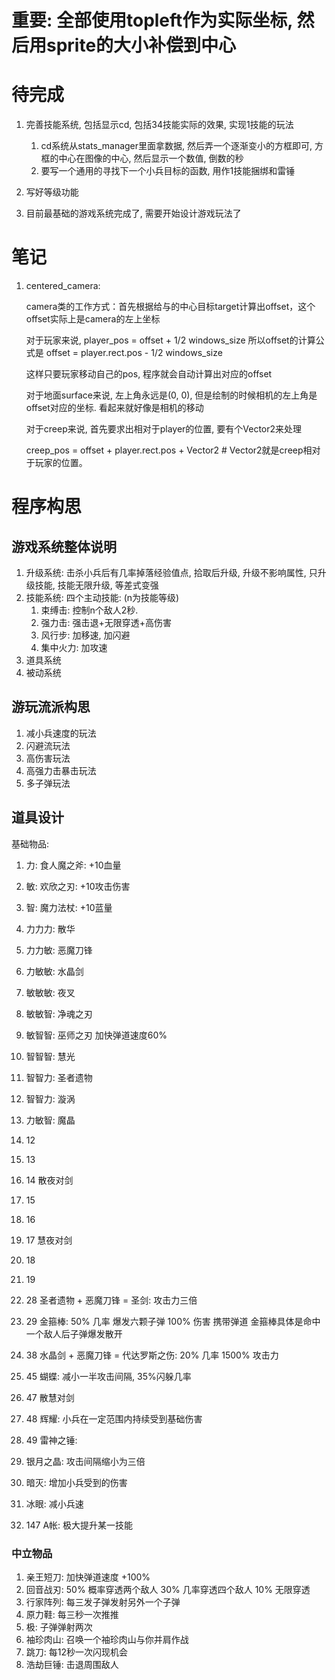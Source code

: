 # 重要: 全部使用topleft作为实际坐标, 然后用sprite的大小补偿到中心

# 待完成
1. 完善技能系统, 包括显示cd, 包括34技能实际的效果, 实现1技能的玩法
   1. cd系统从stats_manager里面拿数据, 然后弄一个逐渐变小的方框即可, 方框的中心在图像的中心, 然后显示一个数值, 倒数的秒
   2. 要写一个通用的寻找下一个小兵目标的函数, 用作1技能捆绑和雷锤

2. 写好等级功能
3. 目前最基础的游戏系统完成了, 需要开始设计游戏玩法了



#  笔记
1. centered_camera: 
   
	camera类的工作方式：首先根据给与的中心目标target计算出offset，这个offset实际上是camera的左上坐标

	对于玩家来说, player_pos = offset + 1/2 windows_size
		所以offset的计算公式是
		offset = player.rect.pos - 1/2 windows_size
	
	这样只要玩家移动自己的pos, 程序就会自动计算出对应的offset

	对于地面surface来说, 左上角永远是(0, 0), 但是绘制的时候相机的左上角是offset对应的坐标. 看起来就好像是相机的移动

	对于creep来说, 首先要求出相对于player的位置, 要有个Vector2来处理
	
	creep_pos = offset + player.rect.pos + Vector2 # Vector2就是creep相对于玩家的位置。



# 程序构思

## 游戏系统整体说明
1. 升级系统: 击杀小兵后有几率掉落经验值点, 拾取后升级, 升级不影响属性, 只升级技能, 技能无限升级, 等差式变强
2. 技能系统: 四个主动技能: (n为技能等级)
   1. 束缚击: 控制n个敌人2秒. 
   2. 强力击: 强击退+无限穿透+高伤害
   3. 风行步: 加移速, 加闪避
   4. 集中火力: 加攻速
3. 道具系统
4. 被动系统

## 游玩流派构思
1. 减小兵速度的玩法
2. 闪避流玩法
3. 高伤害玩法
4. 高强力击暴击玩法
5. 多子弹玩法

## 道具设计

基础物品: 
1. 力: 食人魔之斧: +10血量
2. 敏: 欢欣之刃: +10攻击伤害
3. 智: 魔力法杖: +10蓝量

1. 力力力: 散华
2. 力力敏: 恶魔刀锋
3. 力敏敏: 水晶剑
4. 敏敏敏: 夜叉
5. 敏敏智: 净魂之刃
6. 敏智智: 巫师之刃 加快弹道速度60%
7. 智智智: 慧光
8. 智智力: 圣者遗物
9. 智智力: 漩涡
10. 力敏智: 魔晶


1. 12 
2. 13 
3. 14 散夜对剑
4. 15 
5. 16 
6. 17 慧夜对剑
7. 18 
8. 19 
9. 28 圣者遗物 + 恶魔刀锋 = 圣剑: 攻击力三倍
10. 29 金箍棒: 50% 几率 爆发六颗子弹 100% 伤害 携带弹道 金箍棒具体是命中一个敌人后子弹爆发散开
11. 38 水晶剑 + 恶魔刀锋 = 代达罗斯之伤: 20% 几率 1500% 攻击力 
12. 45 蝴蝶: 减小一半攻击间隔, 35%闪躲几率
13. 47 散慧对剑
14. 48 辉耀: 小兵在一定范围内持续受到基础伤害
15. 49 雷神之锤: 
16. 银月之晶: 攻击间隔缩小为三倍
17. 暗灭: 增加小兵受到的伤害
18. 冰眼: 减小兵速
19. 147 A帐: 极大提升某一技能



### 中立物品
1. 亲王短刀: 加快弹道速度 +100%
2. 回音战刃: 50% 概率穿透两个敌人 30% 几率穿透四个敌人 10% 无限穿透
3. 行家阵列: 每三发子弹发射另外一个子弹
4. 原力鞋: 每三秒一次推推
5. 极: 子弹弹射两次
6. 袖珍肉山: 召唤一个袖珍肉山与你并肩作战
7. 跳刀: 每12秒一次闪现机会
8. 浩劫巨锤: 击退周围敌人


